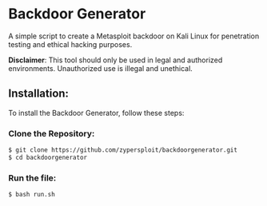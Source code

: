 # Backdoor Generator

A simple script to create a Metasploit backdoor on Kali Linux for penetration testing and ethical hacking purposes.

**Disclaimer**: This tool should only be used in legal and authorized environments. Unauthorized use is illegal and unethical.

## Installation:

To install the Backdoor Generator, follow these steps:

### Clone the Repository:

```bash
$ git clone https://github.com/zypersploit/backdoorgenerator.git
$ cd backdoorgenerator
```

### Run the file:

```bash
$ bash run.sh
```
